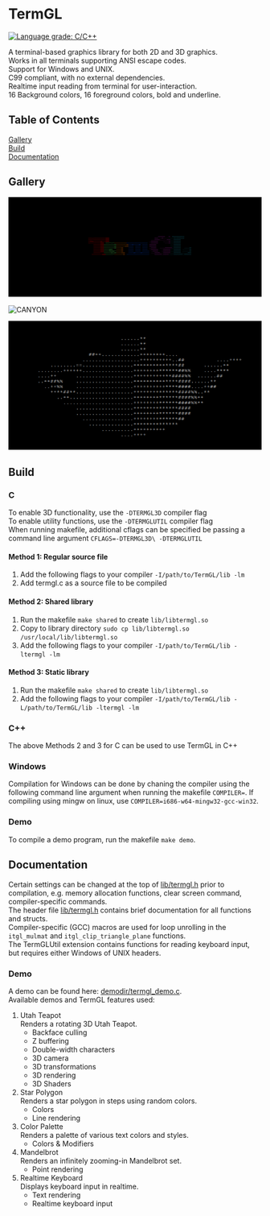 # TermGL

[![Language grade: C/C++](https://img.shields.io/lgtm/grade/cpp/g/wojciech-graj/TermGL.svg?logo=lgtm&logoWidth=18)](https://lgtm.com/projects/g/wojciech-graj/TermGL/context:cpp)

A terminal-based graphics library for both 2D and 3D graphics.\
Works in all terminals supporting ANSI escape codes.\
Support for Windows and UNIX.\
C99 compliant, with no external dependencies.\
Realtime input reading from terminal for user-interaction.\
16 Background colors, 16 foreground colors, bold and underline.

## Table of Contents

[Gallery](https://github.com/wojciech-graj/TermGL/blob/master/README.md#Gallery)\
[Build](https://github.com/wojciech-graj/TermGL/blob/master/README.md#Build)\
[Documentation](https://github.com/wojciech-graj/TermGL/blob/master/README.md#Documentation)

## Gallery

![LOGO](demodir/logo.gif)

![CANYON](demodir/canyon.gif)

![TEAPOT](demodir/teapot.gif)

## Build

### C

To enable 3D functionality, use the ```-DTERMGL3D``` compiler flag\
To enable utility functions, use the ```-DTERMGLUTIL``` compiler flag\
When running makefile, additional cflags can be specified be passing a command line argument ```CFLAGS=-DTERMGL3D\ -DTERMGLUTIL```

#### Method 1: Regular source file

1. Add the following flags to your compiler ```-I/path/to/TermGL/lib -lm```
2. Add termgl.c as a source file to be compiled

#### Method 2: Shared library

1. Run the makefile ```make shared``` to create ```lib/libtermgl.so```
2. Copy to library directory ```sudo cp lib/libtermgl.so /usr/local/lib/libtermgl.so```
3. Add the following flags to your compiler ```-I/path/to/TermGL/lib -ltermgl -lm```

#### Method 3: Static library

1. Run the makefile ```make shared``` to create ```lib/libtermgl.so```
2. Add the following flags to your compiler ```-I/path/to/TermGL/lib -L/path/to/TermGL/lib -ltermgl -lm```

### C++

The above Methods 2 and 3 for C can be used to use TermGL in C++

### Windows

Compilation for Windows can be done by chaning the compiler using the following command line argument when running the makefile ```COMPILER=```.
If compiling using mingw on linux, use ```COMPILER=i686-w64-mingw32-gcc-win32```.

### Demo

To compile a demo program, run the makefile ```make demo```.

## Documentation

Certain settings can be changed at the top of [lib/termgl.h](lib/termgl.h) prior to compilation, e.g. memory allocation functions, clear screen command, compiler-specific commands.\
The header file [lib/termgl.h](lib/termgl.h) contains brief documentation for all functions and structs.\
Compiler-specific (GCC) macros are used for loop unrolling in the ```itgl_mulmat``` and ```itgl_clip_triangle_plane``` functions.\
The TermGLUtil extension contains functions for reading keyboard input, but requires either Windows of UNIX headers.

### Demo

A demo can be found here: [demodir/termgl_demo.c](demodir/termgl_demo.c).\
Available demos and TermGL features used:
1. Utah Teapot\
Renders a rotating 3D Utah Teapot.
	- Backface culling
	- Z buffering
	- Double-width characters
	- 3D camera
	- 3D transformations
	- 3D rendering
	- 3D Shaders
2. Star Polygon\
Renders a star polygon in steps using random colors.
	- Colors
	- Line rendering
3. Color Palette\
Renders a palette of various text colors and styles.
	- Colors & Modifiers
4. Mandelbrot\
Renders an infinitely zooming-in Mandelbrot set.
	- Point rendering
5. Realtime Keyboard\
Displays keyboard input in realtime.
	- Text rendering
	- Realtime keyboard input
